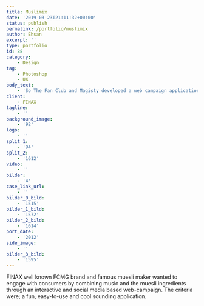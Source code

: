 ```yaml
---
title: Muslimix
date: '2019-03-23T21:11:32+00:00'
status: publish
permalink: /portfolio/muslimix
author: Ehsan
excerpt: ''
type: portfolio
id: 88
category:
    - Design
tag:
    - Photoshop
    - UX
body_text:
    - 'So The Fan Club and Magisty developed a web campaign application that enabled the user to mix ingredients into customized bags of muesli, just like a DJ mixing different beats and sound effects into cool dance tunes. Consumers mixed their own blends and the beats were shared in their fb-feeds for competing to win a years supply of FINAX breakfast cereals.The result; a successful campaign and a web based application using the latest HTML5 sound technology including a social media campaign with voting, rating and sharing functionality. Also, a lot of cool beats.'
client:
    - FINAX
tagline:
    - ''
background_image:
    - '92'
logo:
    - ''
split_1:
    - '94'
split_2:
    - '1612'
video:
    - ''
bilder:
    - '4'
case_link_url:
    - ''
bilder_0_bild:
    - '1515'
bilder_1_bild:
    - '1572'
bilder_2_bild:
    - '1614'
port_date:
    - '2012'
side_image:
    - ''
bilder_3_bild:
    - '1595'
---
```

FINAX well known FCMG brand and famous muesli maker wanted to engage with consumers by combining music and the muesli ingredients through an interactive and social media based web-campaign. The criteria were; a fun, easy-to-use and cool sounding application.